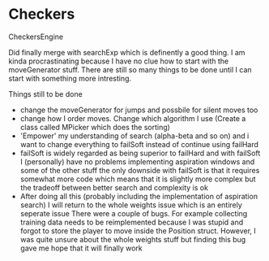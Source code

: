 # Checkers
CheckersEngine

Did finally merge with searchExp which is definently a good thing. I am kinda
procrastinating because I have no clue how to start with the moveGenerator stuff. There are still so many things to be done until I can start with
something more intresting.

Things still to be done

* change the moveGenerator for jumps and possbile for silent moves too
* change how I order moves. Change which algorithm I use (Create a class called MPicker which does the sorting)
* 'Empower' my understanding of search (alpha-beta and so on) and i want to change everything to failSoft instead of continue using failHard
* failSoft is widely regarded as being superior to failHard and with failSoft I (personally) have no problems implementing aspiration windows and some of the other stuff
the only downside with failSoft is that it requires somewhat more code which means that it is slightly more complex but the tradeoff between better search and complexity
is ok
* After doing all this (probably including the implementation of aspiration search) I will return to the whole weights issue which is an entirely seperate issue
There were a couple of bugs. For example collecting training data needs to be reimplemented because I was stupid and forgot to store the player to move inside the Position struct.
However, I was quite unsure about the whole weights stuff but finding this bug gave me hope that it will finally work
